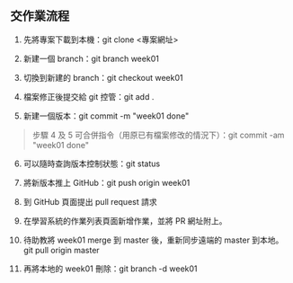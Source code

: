 ## 交作業流程

1. 先將專案下載到本機：git clone <專案網址>

2. 新建一個 branch：git branch week01

3. 切換到新建的 branch：git checkout week01

4. 檔案修正後提交給 git 控管：git add .

5. 新建一個版本：git commit -m "week01 done"

> 步驟 4 及 5 可合併指令（用原已有檔案修改的情況下）：git commit -am "week01 done"

6. 可以隨時查詢版本控制狀態：git status

7. 將新版本推上 GitHub：git push origin week01

8. 到 GitHub 頁面提出 pull request 請求

9. 在學習系統的作業列表頁面新增作業，並將 PR 網址附上。

10. 待助教將 week01 merge 到 master 後，重新同步遠端的 master 到本地。
    git pull origin master

11. 再將本地的 week01 刪除：git branch -d week01


